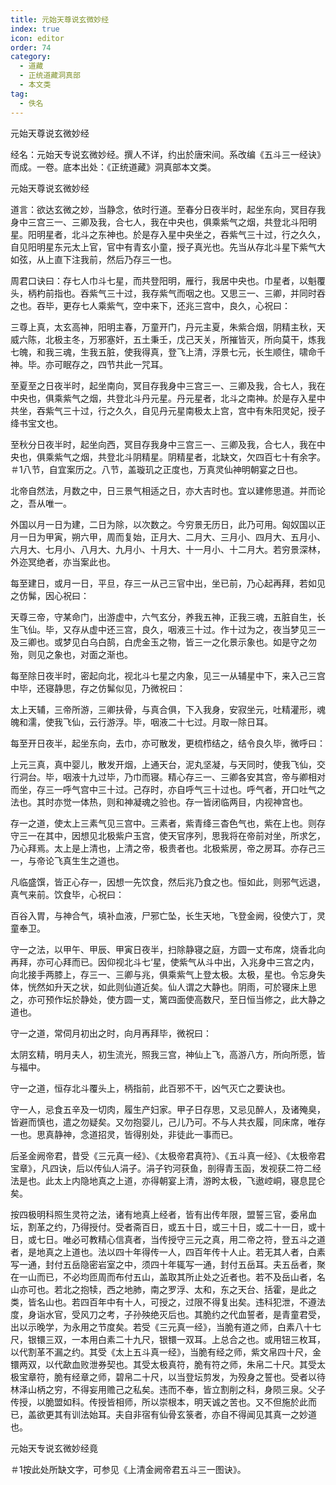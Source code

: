 ```yaml
---
title: 元始天尊说玄微妙经
index: true
icon: editor
order: 74
category:
  - 道藏
  - 正统道藏洞真部
  - 本文类
tag:
  - 佚名
---
```


元始天尊说玄微妙经  

经名：元始天专说玄微妙经。撰人不详，约出於唐宋间。系改编《五斗三一经诀》而成。一卷。底本出处：《正统道藏》洞真部本文类。  

元始天尊说玄微妙经  

道言：欲达玄微之妙，当静念，依时行道。至春分日夜半时，起坐东向，冥目存我身中三宫三一、三卿及我，合七人，我在中央也，俱乘紫气之烟，共登北斗阳明星。阳明星者，北斗之东神也。於是存入星中央坐之，吞紫气三十过，行之久久，自见阳明星东元太上官，官中有青玄小童，授子真光也。先当从存北斗星下紫气大如弦，从上直下注我前，然后乃存三一也。  

周君口诀曰：存七人巾斗七星，而共登阳明，雁行，我居中央也。巾星者，以魁覆头，柄杓前指也。吞紫气三十过，我存紫气而咽之也。又思三一、三卿，并同时吞之也。吞毕，更存七人乘紫气，空中来下，还兆三宫中，良久，心祝曰：  

三尊上真，太玄高神，阳明主春，万童开门，丹元主夏，朱紫合烟，阴精主秋，天威六陈，北极主冬，万邪塞奸，五土秉壬，戊己天关，所摧皆灭，所向莫干，炼我七魄，和我三魂，生我五脏，使我得真，登飞上清，浮景七元，长生顺住，啸命千神。毕。亦可眠存之，四节共此一咒耳。  

至夏至之日夜半时，起坐南向，冥目存我身中三宫三一、三卿及我，合七人，我在中央也，俱乘紫气之烟，共登北斗丹元星。丹元星者，北斗之南神。於是存入星中共坐，吞紫气三十过，行之久久，自见丹元星南极太上宫，宫中有朱阳灵妃，授子绛书宝文也。  

至秋分日夜半时，起坐向西，冥目存我身中三宫三一、三卿及我，合七人，我在中央也，俱乘紫气之烟，共登北斗阴精星。阴精星者，北缺文，欠四百七十有余字。＃1八节，自宜案历之。八节，盖璇玑之正度也，万真灵仙神明朝宴之日也。  

北帝自然法，月数之中，日三景气相适之日，亦大吉时也。宜以建修思道。并而论之，吾从唯一。  

外国以月一日为建，二日为除，以次数之。今穷景无历日，此乃可用。匈奴国以正月一日为甲寅，朔六甲，周而复始，正月大、二月大、三月小、四月大、五月小、六月大、七月小、八月大、九月小、十月大、十一月小、十二月大。若穷景深林，外迩冥绝者，亦当案此也。  

每至建日，或月一日，平旦，存三一从己三官中出，坐已前，乃心起再拜，若如见之仿髴，因心祝曰：  

天尊三帝，守某命门，出游虚中，六气玄分，养我五神，正我三魂，五脏自生，长生飞仙。毕，又存从虚中还三宫，良久，咽液三十过。作十过为之，夜当梦见三一及三卿也。或梦见白乌白鹄，白虎金玉之物，皆三一之化景示象也。如是守之勿殆，则见之象也，对面之渐也。  

每至除日夜半时，密起向北，视北斗七星之内象，见三一从辅星中下，来入己三宫中毕，还寝静思，存之仿髴似见，乃微祝曰：  

太上天辅，三帝所游，三卿扶骨，与真合俱，下入我身，安寂坐元，吐精灌形，魂魄和濡，使我飞仙，云行游浮。毕，咽液二十七过。月取一除日耳。  

每至开日夜半，起坐东向，去巾，亦可散发，更梳栉结之，结令良久毕，微呼曰：  

上元三真，真中婴儿，散发开烟，上通天台，泥丸坚凝，与天同时，使我飞仙，交行洞台。毕，咽液十九过毕，乃巾而寝。精心存三一、三卿各安其宫，帝与卿相对而坐，存三一呼气宫中三十过。己存时，亦自呼气三十过也。呼气者，开口吐气之法也。其时亦觉一体热，则和神凝魂之验也。存一皆闭临两目，内视神宫也。  

存一之道，使太上三素气见三宫中。三素者，紫青绛三杳色气也，紫在上也。则存守三一在其中，因想见北极紫户玉宫，使天官序列，思我将在帝前对坐，所求乞，乃心拜焉。太上是上清也，上清之帝，极贵者也。北极紫房，帝之房耳。亦存己三一，与帝论飞真生生之道也。  

凡临盛馔，皆正心存一，因想一先饮食，然后兆乃食之也。恒如此，则邪气远退，真气来前。饮食毕，心祝曰：  

百谷入胃，与神合气，填补血液，尸邪亡坠，长生天地，飞登金阙，役使六丁，灵童奉卫。  

守一之法，以甲午、甲辰、甲寅日夜半，扫除静寝之庭，方圆一丈布席，烧香北向再拜，亦可心拜而已。因仰视北斗七‘星，使紫气从斗中出，入兆身中三宫之内，向北接手两膝上，存三一、三卿与兆，俱乘紫气上登太极。太极，星也。令忘身失体，恍然如升天之状，如此则仙道近矣。仙人谓之大静也。阴雨，可於寝床上思之，亦可预作坛於静处，使方圆一丈，篱四面使高数尺，至日恒当修之，此大静之道也。  

守一之道，常伺月初出之时，向月再拜毕，微祝曰：  

太阴玄精，明月夫人，初生流光，照我三宫，神仙上飞，高游八方，所向所愿，皆与福中。  

守一之道，恒存北斗覆头上，柄指前，此百邪不干，凶气灭亡之要诀也。  

守一人，忌食五辛及一切肉，履生产妇家。甲子日存思，又忌见醉人，及诸殗臭，皆避而慎也，遣之勿疑矣。又勿抱婴儿，己儿乃可。不与人共衣履，同床席，唯存一也。思真静神，念道招灵，皆得别处，非徒此一事而已。  

后圣金阙帝君，昔受《三元真一经》、《太极帝君真符》、《五斗真一经》、《太极帝君宝章》，凡四诀，后以传仙人涓子。涓子钓河获鱼，剖得青玉函，发视获二符二经法是也。此太上内隐地真之上道，亦得朝宴上清，游盻太极，飞遨崆峒，寝息昆仑矣。  

按四极明科照生灵符之法，诸有地真上经者，皆有出传年限，盟誓三官，委帛血坛，割革之约，乃得授付。受者斋百日，或五十日，或三十日，或二十一日，或十日，或七日。唯必可教精心信真者，当传授守三元之真，用二帝之符，登五斗之道者，是地真之上道也。法以四十年得传一人，四百年传十人止。若无其人者，白素写一通，封付五岳隐密岩室之中，须四十年辄写一通，封付五岳耳。夫五岳者，聚在一山而已，不必均匝周而布付五山，盖取其所止处之近者也。若不及岳山者，名山亦可也。若北之抱犊，西之地肺，南之罗浮、太和，东之天台、括霍，是此之类，皆名山也。若四百年中有十人，可授之，过限不得复出矣。违科犯泄，不遵法度，身诣水官，受风刀之考，子孙殃绝灭后也。其脆约之代血誓者，是青童君受，出以示晚学，为永用之节度矣。若受《三元真一经》，当脆有道之师，白素八十七尺，银镮三双，一本用白素二十九尺，银镮一双耳。上总合之也。或用钮三枚耳，以代割革不漏之约。其受《太上五斗真一经》，当脆有经之师，紫文帛四十尺，金镮两双，以代歃血败泄券契也。其受太极真符，脆有符之师，朱帛二十尺。其受太极宝章符，脆有经章之师，碧帛二十尺，以当登坛剪发，为殁身之誓也。受者以待林泽山柄之穷，不得妄用赡己之私矣。违而不奉，皆立割削之科，身陨三泉。父子传授，以脆盟如科。传授皆相师，所以崇根本，明天诚之苦也。又不但施於此而已，盖欲更其有训法始耳。夫自非宿有仙骨玄箓者，亦自不得闻见其真一之妙道也。  

元始天专说玄微妙经竟  

＃1按此处所缺文字，可参见《上清金阙帝君五斗三一图诀》。  
